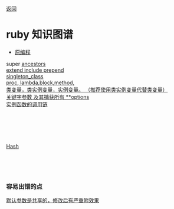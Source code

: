 [返回](/ruby/index)

# ruby 知识图谱


* [原编程](/ruby/doc/meta-programming)



super [ancestors](ancestors) <br>
[extend include prepend](extend-include-prepend)<br>
[singleton_class](https://ruby-china.org/topics/35350)<br>
[proc, lambda,block,method,](block/index)<br>
[类变量，类实例变量，实例变量。 （推荐使用类实例变量代替类变量）](/ruby/doc/leishili-leibianniang)<br>
[关键字参数  及其捕获所有 **options](https://www.javascriptcn.com/interview-ruby/677e7f145a87932843785bbf.html)<br>
[实例函数的调用链](instance-method-call-chain/index)<br>
<br>

<br><br><br>

[Hash](hash/index)

<br><br><br>

### 容易出错的点

[默认参数是共享的，修改后有严重附效果](default-params-share-problem/index)